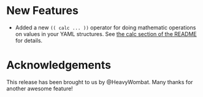# New Features

- Added a new `(( calc ... ))` operator for doing mathematic operations on
  values in your YAML structures. See [the calc section of the README](https://github.com/geofffranks/spruce#hmm-how-about-auto-calculating-static-ips-for-a-bosh-manifest) for details.

# Acknowledgements

This release has been brought to us by @HeavyWombat. Many thanks for another awesome feature!

